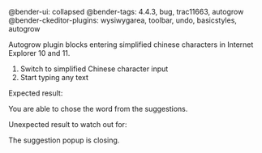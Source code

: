 @bender-ui: collapsed
@bender-tags: 4.4.3, bug, trac11663, autogrow
@bender-ckeditor-plugins: wysiwygarea, toolbar, undo, basicstyles, autogrow

Autogrow plugin blocks entering simplified chinese characters in Internet Explorer 10 and 11.

1. Switch to simplified Chinese character input
2. Start typing any text

Expected result:

You are able to chose the word from the suggestions.

Unexpected result to watch out for:

The suggestion popup is closing.
